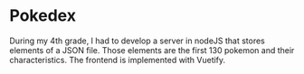 # Pokedex
During my 4th grade, I had to develop a server in nodeJS that stores elements of a JSON file. Those elements are the first 130 pokemon and their characteristics. The frontend is implemented with Vuetify.
